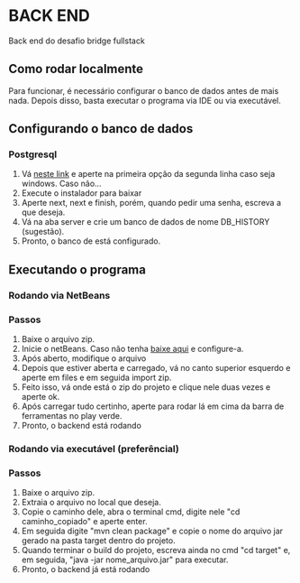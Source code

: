 # BACK END
Back end do desafio bridge fullstack

## Como rodar localmente
Para funcionar, é necessário configurar o banco de dados antes de mais nada. Depois disso, basta executar o programa via IDE ou via executável.

## Configurando o banco de dados

### Postgresql
1. Vá <a href="#">neste link</a> e aperte na primeira opção da segunda linha caso seja windows. Caso não...
2. Execute o instalador para baixar
3. Aperte next, next e finish, porém, quando pedir uma senha, escreva a que deseja.
4. Vá na aba server e crie um banco de dados de nome DB_HISTORY (sugestão).
5. Pronto, o banco de está configurado.


## Executando o programa

### Rodando via NetBeans
### Passos
1. Baixe o arquivo zip.
2. Inicie o netBeans. Caso não tenha <a href="#">baixe aqui</a> e configure-a.
3. Após aberto, modifique o arquivo 
3. Depois que estiver aberta e carregado, vá no canto superior esquerdo e aperte em files e em seguida import zip.
4. Feito isso, vá onde está o zip do projeto e clique nele duas vezes e aperte ok.
5. Após carregar tudo certinho, aperte para rodar lá em cima da barra de ferramentas no play verde.
6. Pronto, o backend está rodando

### Rodando via executável (preferêncial)
### Passos
1. Baixe o arquivo zip. 
2. Extraia o arquivo no local que deseja.
3. Copie o caminho dele, abra o terminal cmd, digite nele "cd caminho_copiado" e aperte enter.
4. Em seguida digite "mvn clean package" e copie o nome do arquivo jar gerado na pasta target dentro do projeto.
5. Quando terminar o build do projeto, escreva ainda no cmd "cd target" e, em seguida, "java -jar nome_arquivo.jar" para executar.
6. Pronto, o backend já está rodando


